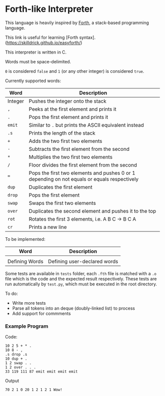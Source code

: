 # Forth-like Interpreter

This language is heavily inspired by [Forth](https://en.wikipedia.org/wiki/Forth_\(programming_language\)), a stack-based programming language.

This link is useful for learning [Forth syntax].(https://skilldrick.github.io/easyforth/)

This interpreter is written in C.

Words must be space-delimited.

`0` is considered `false` and `1` (or any other integer) is considered `true`.

Currently supported words:

| Word | Description |
| --- | --- |
| Integer | Pushes the integer onto the stack |
| `,` | Peeks at the first element and prints it |
| `.` | Pops the first element and prints it |
| `emit` | Similar to `.` but prints the ASCII equivalent instead |
| `.s` | Prints the length of the stack |
| `+` | Adds the two first two elements |
| `-` | Subtracts the first element from the second |
| `*` | Multiplies the two first two elements |
| `/` | Floor divides the first element from the second |
| `=` | Pops the first two elements and pushes 0 or 1 depending on not equals or equals respectively |
| `dup` | Duplicates the first element |
| `drop` | Pops the first element |
| `swap` | Swaps the first two elements |
| `over` | Duplicates the second element and pushes it to the top |
| `rot` | Rotates the first 3 elements, i.e. A B C -> B C A |
| `cr` | Prints a new line |

To be implemented:

| Word | Description |
| --- | --- |
|  |  |
| Defining Words | Defining user-declared words |

Some tests are available in `tests` folder, each `.fth` file is matched with a `.o` file which is the code and the expected result respectively. These tests are run automatically by `test.py`, which must be executed in the root directory.

To do:
- Write more tests
- Parse all tokens into an deque (doubly-linked list) to process
- Add support for commments

### Example Program
Code:
```
10 2 5 + * .
10 8 - ,
.s drop .s
10 dup + .
1 2 swap . .
1 2 over . . .
33 119 111 87 emit emit emit emit
```

Output
```
70 2 1 0 20 1 2 1 2 1 Wow!
```
